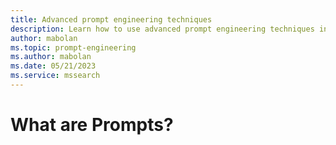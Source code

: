 ```yaml
---
title: Advanced prompt engineering techniques
description: Learn how to use advanced prompt engineering techniques in Semantic Kernel
author: mabolan
ms.topic: prompt-engineering
ms.author: mabolan
ms.date: 05/21/2023
ms.service: mssearch
---
```

# What are Prompts?
